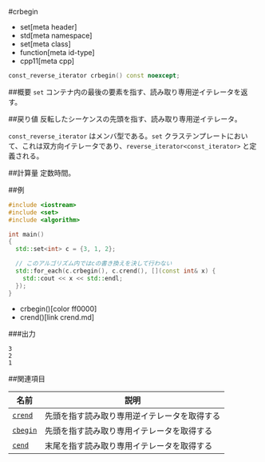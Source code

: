 #crbegin
* set[meta header]
* std[meta namespace]
* set[meta class]
* function[meta id-type]
* cpp11[meta cpp]

```cpp
const_reverse_iterator crbegin() const noexcept;
```


##概要
`set` コンテナ内の最後の要素を指す、読み取り専用逆イテレータを返す。


##戻り値
反転したシーケンスの先頭を指す、読み取り専用逆イテレータ。

`const_reverse_iterator` はメンバ型である。`set` クラステンプレートにおいて、これは双方向イテレータであり、`reverse_iterator<const_iterator>` と定義される。


##計算量
定数時間。


##例
```cpp
#include <iostream>
#include <set>
#include <algorithm>

int main()
{
  std::set<int> c = {3, 1, 2};

  // このアルゴリズム内ではcの書き換えを決して行わない
  std::for_each(c.crbegin(), c.crend(), [](const int& x) {
    std::cout << x << std::endl;
  });
}
```
* crbegin()[color ff0000]
* crend()[link crend.md]

###出力
```
3
2
1
```

##関連項目

| 名前                    | 説明                             |
|-------------------------|----------------------------------|
| [`crend`](crend.md)   | 先頭を指す読み取り専用逆イテレータを取得する |
| [`cbegin`](cbegin.md) | 先頭を指す読み取り専用イテレータを取得する   |
| [`cend`](cend.md)     | 末尾を指す読み取り専用イテレータを取得する   |

